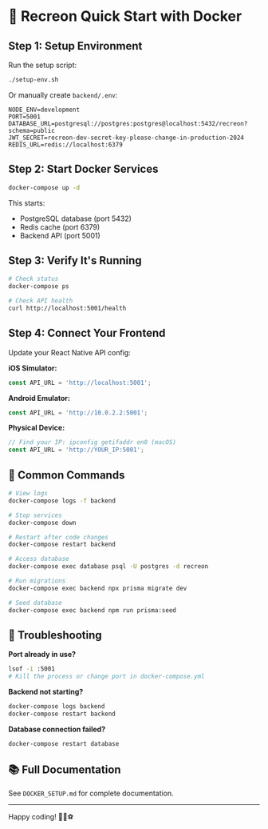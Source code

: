# 🚀 Recreon Quick Start with Docker

## Step 1: Setup Environment

Run the setup script:

```bash
./setup-env.sh
```

Or manually create `backend/.env`:

```env
NODE_ENV=development
PORT=5001
DATABASE_URL=postgresql://postgres:postgres@localhost:5432/recreon?schema=public
JWT_SECRET=recreon-dev-secret-key-please-change-in-production-2024
REDIS_URL=redis://localhost:6379
```

## Step 2: Start Docker Services

```bash
docker-compose up -d
```

This starts:
- PostgreSQL database (port 5432)
- Redis cache (port 6379)
- Backend API (port 5001)

## Step 3: Verify It's Running

```bash
# Check status
docker-compose ps

# Check API health
curl http://localhost:5001/health
```

## Step 4: Connect Your Frontend

Update your React Native API config:

**iOS Simulator:**
```javascript
const API_URL = 'http://localhost:5001';
```

**Android Emulator:**
```javascript
const API_URL = 'http://10.0.2.2:5001';
```

**Physical Device:**
```javascript
// Find your IP: ipconfig getifaddr en0 (macOS)
const API_URL = 'http://YOUR_IP:5001';
```

## 🎯 Common Commands

```bash
# View logs
docker-compose logs -f backend

# Stop services
docker-compose down

# Restart after code changes
docker-compose restart backend

# Access database
docker-compose exec database psql -U postgres -d recreon

# Run migrations
docker-compose exec backend npx prisma migrate dev

# Seed database
docker-compose exec backend npm run prisma:seed
```

## 🐛 Troubleshooting

**Port already in use?**
```bash
lsof -i :5001
# Kill the process or change port in docker-compose.yml
```

**Backend not starting?**
```bash
docker-compose logs backend
docker-compose restart backend
```

**Database connection failed?**
```bash
docker-compose restart database
```

## 📚 Full Documentation

See `DOCKER_SETUP.md` for complete documentation.

---

Happy coding! 🎾🏀⚽

